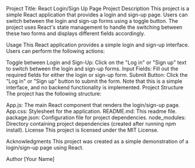 Project Title: React Login/Sign Up Page
Project Description
This project is a simple React application that provides a login and sign-up page. Users can switch between the login and sign-up forms using a toggle button. The project uses React's state management to handle the switching between these two forms and displays different fields accordingly.



Usage
This React application provides a simple login and sign-up interface. Users can perform the following actions:

Toggle between Login and Sign-Up: Click on the "Log in" or "Sign up" text to switch between the login and sign-up forms.
Input Fields: Fill out the required fields for either the login or sign-up form.
Submit Button: Click the "Log in" or "Sign up" button to submit the form. Note that this is a simple interface, and no backend functionality is implemented.
Project Structure
The project has the following structure:

App.js: The main React component that renders the login/sign-up page.
App.css: Stylesheet for the application.
README.md: This readme file.
package.json: Configuration file for project dependencies.
node_modules: Directory containing project dependencies (created after running npm install).
License
This project is licensed under the MIT License.

Acknowledgments
This project was created as a simple demonstration of a login/sign-up page using React.

Author
[Your Name]
